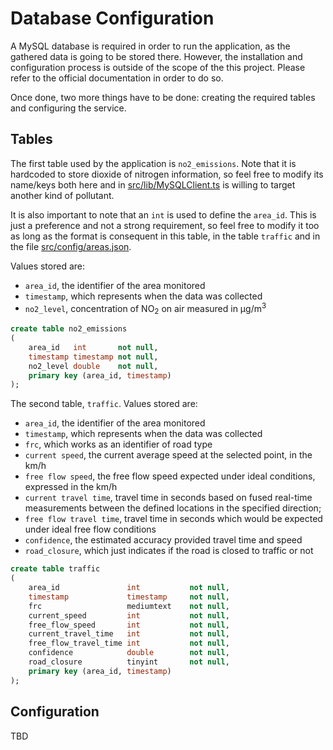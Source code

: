 # Database Configuration

A MySQL database is required in order to run the application, as the gathered data is going to be stored there. However,
the installation and configuration process is outside of the scope of the this project. Please refer to the official 
documentation in order to do so. 

Once done, two more things have to be done: creating the required tables and configuring the service. 

## Tables

The first table used by the application is `no2_emissions`. Note that it is hardcoded to store dioxide of nitrogen
information, so feel free to modify its name/keys both here and in [src/lib/MySQLClient.ts](../src/lib/MySQLClient.ts)
is willing to target another kind of pollutant.

It is also important to note that an `int` is used to define the `area_id`. This is just a preference and not a strong
requirement, so feel free to modify it too as long as the format is consequent in this table, in the table `traffic` and
in the file [src/config/areas.json](../src/config/areas.json). 

Values stored are:

* `area_id`, the identifier of the area monitored
* `timestamp`, which represents when the data was collected 
* `no2_level`, concentration of NO<sub>2</sub> on air measured in μg/m<sup>3</sup>

```sql
create table no2_emissions
(
    area_id   int       not null,
    timestamp timestamp not null,
    no2_level double    not null,
    primary key (area_id, timestamp)
);
```

The second table, `traffic`.  Values stored are:

* `area_id`, the identifier of the area monitored
* `timestamp`, which represents when the data was collected 
* `frc`, which works as an identifier of road type
* `current speed`, the current average speed at the selected point, in the km/h
* `free flow speed`, the free flow speed expected under ideal conditions, expressed in the km/h
* `current travel time`, travel time in seconds based on fused real-time measurements between the defined locations in 
the specified direction; 
* `free flow travel time`, travel time in seconds which would be expected under ideal free flow conditions
* `confidence`, the estimated accuracy provided travel time and speed
* `road_closure`, which just indicates if the road is closed to traffic or not

```sql
create table traffic
(
    area_id               int           not null,
    timestamp             timestamp     not null,
    frc                   mediumtext    not null,
    current_speed         int           not null,
    free_flow_speed       int           not null,
    current_travel_time   int           not null,
    free_flow_travel_time int           not null,
    confidence            double        not null,
    road_closure          tinyint       not null,
    primary key (area_id, timestamp)
);
```

## Configuration

TBD
